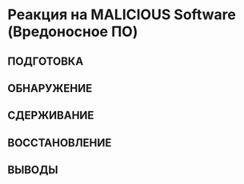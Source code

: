 # Реакция на MALICIOUS Software (Вредоносное ПО)

## ПОДГОТОВКА

## ОБНАРУЖЕНИЕ

## СДЕРЖИВАНИЕ

## ВОССТАНОВЛЕНИЕ

## ВЫВОДЫ
